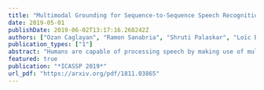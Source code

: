 ```yaml
---
title: "Multimodal Grounding for Sequence-to-Sequence Speech Recognition"
date: 2019-05-01
publishDate: 2019-06-02T13:17:16.268242Z
authors: ["Ozan Caglayan", "Ramon Sanabria", "Shruti Palaskar", "Loïc Barrault", "Florian Metze"]
publication_types: ["1"]
abstract: "Humans are capable of processing speech by making use of multiple sensory modalities. For example, the environment where a conversation takes place generally provides semantic and/or acoustic context that helps us to resolve ambiguities or to recall named entities. Motivated by this, there have been many works studying the integration of visual information into the speech recognition pipeline. Specifically, in our previous work, we propose a multistep visual adaptive training approach which improves the accuracy of an audio-based Automatic Speech Recognition (ASR) system. This approach, however, is not end-to-end as it requires fine-tuning the whole model with an adaptation layer. In this paper, we propose novel end-to-end multimodal ASR systems and compare them to the adaptive approach by using a range of visual representations obtained from state-of-the-art convolutional neural networks. We show that adaptive training is effective for S2S models leading to an absolute improvement of 1.4% in word error rate. As for the end-to-end systems, although they perform better than baseline, the improvements are slightly less than adaptive training, 0.8 absolute WER reduction in single-best models. Using ensemble decoding, end-to-end models reach a WER of 15% which is the lowest score among all systems."
featured: true
publication: "*ICASSP 2019*"
url_pdf: "https://arxiv.org/pdf/1811.03865"
---
```


